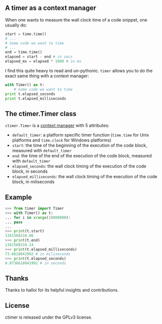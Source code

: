 ## A timer as a context manager

When one wants to measure the wall clock time of a code snippet, one usually do:

```python
start = time.time()
# ...
# Some code we want to time
# ...
end = time.time()
elapsed = start - end # in secs
elapsed_ms = elapsed * 1000 # in ms
```

I find this quite heavy to read and un-pythonic. `timer` allows you to do
the exact same thing with a context manager:

```python
with Timer() as t:
    # Some code we want to time
print t.elapsed_seconds
print t.elapsed_milliseconds
```

## The ctimer.Timer class
`ctimer.Timer` is a [context manager](http://docs.python.org/reference/datamodel.html#context-managers) with 5 attributes:
* `default_timer`: a platform specific timer function (`time.time` for Unix platforms and `time.clock` for Windows platforms)
* `start`: the time of the beginning of the execution of the code block, measured with  `default_timer`
* `end`: the time of the end of the execution of the code block, measured with  `default_timer`
* `elapsed_seconds`: the wall clock timing of the execution of the code block, in seconds
* `elapsed_milliseconds`: the wall clock timing of the execution of the code block, in miliseconds

## Example

```python
>>> from timer import Timer
>>> with Timer() as t:
... for i in xrange(10000000):
... pass
...
>>> print(t.start)
1341568310.06
>>> print(t.end)
1341568310.14
>>> print(t.elapsed_milliseconds)
73.6618041992 # in miliseconds
>>> print(t.elapsed_seconds)
0.0736618041992 # in seconds
```

## Thanks
Thanks to halloi for its helpful insights and contributions.

## License
ctimer is released under the GPLv3 license.
